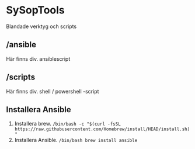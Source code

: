 # SySopTools

Blandade verktyg och scripts

## /ansible
Här finns div. ansiblescript
## /scripts
Här finns div. shell / powershell -script

## Installera Ansible
 1. Installera brew.  ``` /bin/bash -c "$(curl -fsSL https://raw.githubusercontent.com/Homebrew/install/HEAD/install.sh)" ```
 3. Installera Ansible. ``` /bin/bash brew install ansible ```
